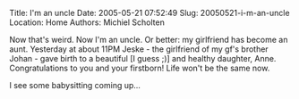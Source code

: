 Title: I'm an uncle
Date: 2005-05-21 07:52:49
Slug: 20050521-i-m-an-uncle
Location: Home
Authors: Michiel Scholten

<p>Now that's weird. Now I'm an uncle. Or better: my girlfriend has become an aunt. Yesterday at about 11PM Jeske - the girlfriend of my gf's brother Johan - gave birth to a beautiful [I guess ;)] and healthy daughter, Anne. Congratulations to you and your firstborn! Life won't be the same now.</p>
<p>I see some babysitting coming up...</p>